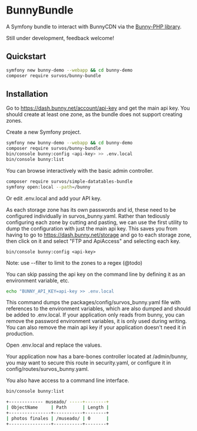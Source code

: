 # BunnyBundle

A Symfony bundle to interact with BunnyCDN via the [Bunny-PHP library](https://github.com/ToshY/BunnyNet-PHP).

Still under development, feedback welcome!  

## Quickstart
```bash
symfony new bunny-demo --webapp && cd bunny-demo
composer require survos/bunny-bundle
```


## Installation

Go to https://dash.bunny.net/account/api-key and get the main api key.  You should create at least one zone, as the bundle does not support creating zones.

Create a new Symfony project.

```bash
symfony new bunny-demo --webapp && cd bunny-demo
composer require survos/bunny-bundle
bin/console bunny:config <api-key> >> .env.local 
bin/console bunny:list
```

You can browse interactively with the basic admin controller.

```bash
composer require survos/simple-datatables-bundle
symfony open:local --path=/bunny
```

Or edit .env.local and add your API key.

As each storage zone has its own passwords and id, these need to be configured individually in survos_bunny.yaml.  Rather than tediously configuring each zone by cutting and pasting, we can use the first utility to dump the configuration with just the main api key.  This saves you from having to go to  https://dash.bunny.net/storage and go to each storage zone, then click on it and select "FTP and ApiAccess" and selecting each key.


```bin
bin/console bunny:config <api-key> 
```

Note: use --filter to limit to the zones to a regex (@todo)

You can skip passing the api key on the command line by defining it as an environment variable, etc.
```bash
echo "BUNNY_API_KEY=api-key >> .env.local
```

This command dumps the packages/config/survos_bunny.yaml file with references to the environment variables, which are also dumped and should be added to .env.local.  If your application only reads from bunny, you can remove the password environment variables, it is only used during writing.  You can also remove the main api key if your application doesn't need it in production.

Open .env.local and replace the values.

Your application now has a bare-bones controller located at /admin/bunny, you may want to secure this route in security.yaml, or configure it in config/routes/survos_bunny.yaml.

You also have access to a command line interface.

```bash
bin/console bunny:list 
```

```bash
+------------- museado/ -----+--------+
| ObjectName     | Path      | Length |
+----------------+-----------+--------+
| photos finales | /museado/ | 0      |
+----------------+-----------+--------+


```


